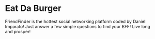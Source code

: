 # Eat Da Burger

FriendFinder is the hottest social networking platform coded by Daniel Imparato! Just answer a few simple questions to find your BFF! Live long and prosper!